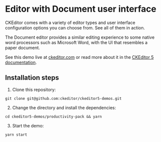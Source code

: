 # Editor with Document user interface

CKEditor comes with a variety of editor types and user interface configuration options you can choose from. See all of them in action.

The Document editor provides a similar editing experience to some native word processors such as Microsoft Word, with the UI that resembles a paper document.

See this demo live at [ckeditor.com](http://ckeditor.com/ckeditor-5/demo/editor-types.html#document) or read more about it in the [CKEditor 5 documentation](https://ckeditor.com/docs/ckeditor5/latest/examples/builds/document-editor.html).

## Installation steps

1. Clone this repository:

```shell
git clone git@github.com:ckeditor/ckeditor5-demos.git
```

2. Change the directory and install the dependencies:

```shell
cd ckeditor5-demos/productivity-pack && yarn
```

3. Start the demo:

```shell
yarn start
```
